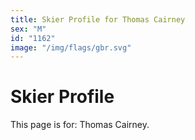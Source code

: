 ```yaml
---
title: Skier Profile for Thomas Cairney
sex: "M"
id: "1162"
image: "/img/flags/gbr.svg" 
---
```


# Skier Profile

This page is for: Thomas Cairney.
    